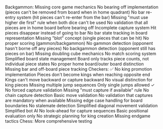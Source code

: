 Backgammon:
    Missing core game mechanics
        No bearing off implementation (pieces can't be removed from board when in home quadrant)
        No bar re-entry system (hit pieces can't re-enter from the bar)
        Missing "must use higher die first" rule when both dice can't be used
        No validation that all pieces are in home board before bearing off
    Incomplete capture system
        Hit pieces disappear instead of going to bar
        No bar state tracking in board representation
        Missing "blot" concept (single pieces that can be hit)
    No proper scoring (gammon/backgammon)
        No gammon detection (opponent hasn't borne off any pieces)
        No backgammon detection (opponent still has pieces on bar)
        Missing doubling cube mechanics
        No match scoring system
    Simplified board state management
        Board only tracks piece counts, not individual piece states
        No proper home board/outer board distinction
        Missing bar and off-board piece tracking
Checkers:
    ✅ No king promotion implementation
        Pieces don't become kings when reaching opposite end
        Kings can't move backward or capture backward
        No visual distinction for king pieces
    Missing multiple jump sequences
        Only single jumps allowed
        ✓ No forced capture validation
        Missing "must capture if available" rule
        No chain capture detection
    Basic move validation
        No validation that captures are mandatory when available
        Missing edge case handling for board boundaries
        No stalemate detection
        Simplified diagonal movement validation
    Simplified bot AI
        No look-ahead for capture sequences
        Basic positional evaluation only
        No strategic planning for king creation
        Missing endgame tactics
Chess:
   More comprehensive testing
